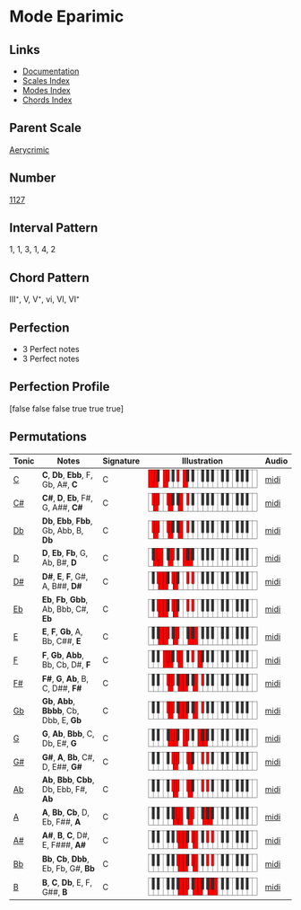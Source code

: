# Mode Eparimic

## Links

- [Documentation](index.md)
- [Scales Index](Scales.md)
- [Modes Index](Modes.md)
- [Chords Index](Chords.md)

## Parent Scale

[Aerycrimic](ScaleAerycrimic.md)

## Number

[1127](https://ianring.com/musictheory/scales/1127)

## Interval Pattern

1, 1, 3, 1, 4, 2

## Chord Pattern

III⁺, V, V⁺, vi, VI, VI⁺

## Perfection

- 3 Perfect notes
- 3 Perfect notes

## Perfection Profile

[false false false true true true]

## Permutations

| Tonic | Notes | Signature | Illustration | Audio |
|-------|-------|-----------|--------------|-------|
| [C](ModeCNaturalEparimic.md) | **C**, **Db**, **Ebb**, F, Gb, A#, **C** | C | ![CNaturalEparimic](ModeCNaturalEparimic.png) | [midi](https://github.com/edipermadi/music/blob/main/docs/ModeCNaturalEparimic.mid?raw=true) |
| [C#](ModeCSharpEparimic.md) | **C#**, **D**, **Eb**, F#, G, A##, **C#** | C | ![CSharpEparimic](ModeCSharpEparimic.png) | [midi](https://github.com/edipermadi/music/blob/main/docs/ModeCSharpEparimic.mid?raw=true) |
| [Db](ModeDFlatEparimic.md) | **Db**, **Ebb**, **Fbb**, Gb, Abb, B, **Db** | C | ![DFlatEparimic](ModeDFlatEparimic.png) | [midi](https://github.com/edipermadi/music/blob/main/docs/ModeDFlatEparimic.mid?raw=true) |
| [D](ModeDNaturalEparimic.md) | **D**, **Eb**, **Fb**, G, Ab, B#, **D** | C | ![DNaturalEparimic](ModeDNaturalEparimic.png) | [midi](https://github.com/edipermadi/music/blob/main/docs/ModeDNaturalEparimic.mid?raw=true) |
| [D#](ModeDSharpEparimic.md) | **D#**, **E**, **F**, G#, A, B##, **D#** | C | ![DSharpEparimic](ModeDSharpEparimic.png) | [midi](https://github.com/edipermadi/music/blob/main/docs/ModeDSharpEparimic.mid?raw=true) |
| [Eb](ModeEFlatEparimic.md) | **Eb**, **Fb**, **Gbb**, Ab, Bbb, C#, **Eb** | C | ![EFlatEparimic](ModeEFlatEparimic.png) | [midi](https://github.com/edipermadi/music/blob/main/docs/ModeEFlatEparimic.mid?raw=true) |
| [E](ModeENaturalEparimic.md) | **E**, **F**, **Gb**, A, Bb, C##, **E** | C | ![ENaturalEparimic](ModeENaturalEparimic.png) | [midi](https://github.com/edipermadi/music/blob/main/docs/ModeENaturalEparimic.mid?raw=true) |
| [F](ModeFNaturalEparimic.md) | **F**, **Gb**, **Abb**, Bb, Cb, D#, **F** | C | ![FNaturalEparimic](ModeFNaturalEparimic.png) | [midi](https://github.com/edipermadi/music/blob/main/docs/ModeFNaturalEparimic.mid?raw=true) |
| [F#](ModeFSharpEparimic.md) | **F#**, **G**, **Ab**, B, C, D##, **F#** | C | ![FSharpEparimic](ModeFSharpEparimic.png) | [midi](https://github.com/edipermadi/music/blob/main/docs/ModeFSharpEparimic.mid?raw=true) |
| [Gb](ModeGFlatEparimic.md) | **Gb**, **Abb**, **Bbbb**, Cb, Dbb, E, **Gb** | C | ![GFlatEparimic](ModeGFlatEparimic.png) | [midi](https://github.com/edipermadi/music/blob/main/docs/ModeGFlatEparimic.mid?raw=true) |
| [G](ModeGNaturalEparimic.md) | **G**, **Ab**, **Bbb**, C, Db, E#, **G** | C | ![GNaturalEparimic](ModeGNaturalEparimic.png) | [midi](https://github.com/edipermadi/music/blob/main/docs/ModeGNaturalEparimic.mid?raw=true) |
| [G#](ModeGSharpEparimic.md) | **G#**, **A**, **Bb**, C#, D, E##, **G#** | C | ![GSharpEparimic](ModeGSharpEparimic.png) | [midi](https://github.com/edipermadi/music/blob/main/docs/ModeGSharpEparimic.mid?raw=true) |
| [Ab](ModeAFlatEparimic.md) | **Ab**, **Bbb**, **Cbb**, Db, Ebb, F#, **Ab** | C | ![AFlatEparimic](ModeAFlatEparimic.png) | [midi](https://github.com/edipermadi/music/blob/main/docs/ModeAFlatEparimic.mid?raw=true) |
| [A](ModeANaturalEparimic.md) | **A**, **Bb**, **Cb**, D, Eb, F##, **A** | C | ![ANaturalEparimic](ModeANaturalEparimic.png) | [midi](https://github.com/edipermadi/music/blob/main/docs/ModeANaturalEparimic.mid?raw=true) |
| [A#](ModeASharpEparimic.md) | **A#**, **B**, **C**, D#, E, F###, **A#** | C | ![ASharpEparimic](ModeASharpEparimic.png) | [midi](https://github.com/edipermadi/music/blob/main/docs/ModeASharpEparimic.mid?raw=true) |
| [Bb](ModeBFlatEparimic.md) | **Bb**, **Cb**, **Dbb**, Eb, Fb, G#, **Bb** | C | ![BFlatEparimic](ModeBFlatEparimic.png) | [midi](https://github.com/edipermadi/music/blob/main/docs/ModeBFlatEparimic.mid?raw=true) |
| [B](ModeBNaturalEparimic.md) | **B**, **C**, **Db**, E, F, G##, **B** | C | ![BNaturalEparimic](ModeBNaturalEparimic.png) | [midi](https://github.com/edipermadi/music/blob/main/docs/ModeBNaturalEparimic.mid?raw=true) |
